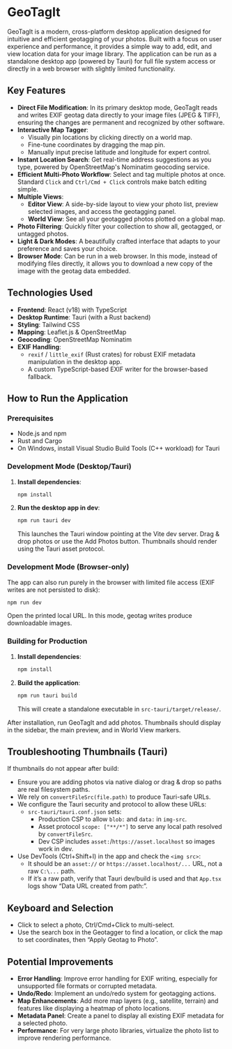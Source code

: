 # GeoTagIt

GeoTagIt is a modern, cross-platform desktop application designed for intuitive and efficient geotagging of your photos. Built with a focus on user experience and performance, it provides a simple way to add, edit, and view location data for your image library. The application can be run as a standalone desktop app (powered by Tauri) for full file system access or directly in a web browser with slightly limited functionality.

## Key Features

*   **Direct File Modification**: In its primary desktop mode, GeoTagIt reads and writes EXIF geotag data directly to your image files (JPEG & TIFF), ensuring the changes are permanent and recognized by other software.
*   **Interactive Map Tagger**:
    *   Visually pin locations by clicking directly on a world map.
    *   Fine-tune coordinates by dragging the map pin.
    *   Manually input precise latitude and longitude for expert control.
*   **Instant Location Search**: Get real-time address suggestions as you type, powered by OpenStreetMap's Nominatim geocoding service.
*   **Efficient Multi-Photo Workflow**: Select and tag multiple photos at once. Standard `Click` and `Ctrl/Cmd + Click` controls make batch editing simple.
*   **Multiple Views**:
    *   **Editor View**: A side-by-side layout to view your photo list, preview selected images, and access the geotagging panel.
    *   **World View**: See all your geotagged photos plotted on a global map.
*   **Photo Filtering**: Quickly filter your collection to show all, geotagged, or untagged photos.
*   **Light & Dark Modes**: A beautifully crafted interface that adapts to your preference and saves your choice.
*   **Browser Mode**: Can be run in a web browser. In this mode, instead of modifying files directly, it allows you to download a new copy of the image with the geotag data embedded.

## Technologies Used

*   **Frontend**: React (v18) with TypeScript
*   **Desktop Runtime**: Tauri (with a Rust backend)
*   **Styling**: Tailwind CSS
*   **Mapping**: Leaflet.js & OpenStreetMap
*   **Geocoding**: OpenStreetMap Nominatim
*   **EXIF Handling**:
    *   `rexif` / `little_exif` (Rust crates) for robust EXIF metadata manipulation in the desktop app.
    *   A custom TypeScript-based EXIF writer for the browser-based fallback.

## How to Run the Application

### Prerequisites

*   Node.js and npm
*   Rust and Cargo
*   On Windows, install Visual Studio Build Tools (C++ workload) for Tauri

### Development Mode (Desktop/Tauri)

1.  **Install dependencies**:
    ```bash
    npm install
    ```
2.  **Run the desktop app in dev**:
    ```bash
    npm run tauri dev
    ```
    This launches the Tauri window pointing at the Vite dev server. Drag & drop photos or use the Add Photos button. Thumbnails should render using the Tauri asset protocol.

### Development Mode (Browser-only)

The app can also run purely in the browser with limited file access (EXIF writes are not persisted to disk):

```bash
npm run dev
```
Open the printed local URL. In this mode, geotag writes produce downloadable images.

### Building for Production

1.  **Install dependencies**:
    ```bash
    npm install
    ```
2.  **Build the application**:
    ```bash
    npm run tauri build
    ```
    This will create a standalone executable in `src-tauri/target/release/`.

After installation, run GeoTagIt and add photos. Thumbnails should display in the sidebar, the main preview, and in World View markers.

## Troubleshooting Thumbnails (Tauri)

If thumbnails do not appear after build:

- Ensure you are adding photos via native dialog or drag & drop so paths are real filesystem paths.
- We rely on `convertFileSrc(file.path)` to produce Tauri-safe URLs.
- We configure the Tauri security and protocol to allow these URLs:
  - `src-tauri/tauri.conf.json` sets:
    - Production CSP to allow `blob:` and `data:` in `img-src`.
    - Asset protocol `scope: ["**/*"]` to serve any local path resolved by `convertFileSrc`.
    - Dev CSP includes `asset:`/`https://asset.localhost` so images work in dev.
- Use DevTools (Ctrl+Shift+I) in the app and check the `<img src>`:
  - It should be an `asset://` or `https://asset.localhost/...` URL, not a raw `C:\...` path.
  - If it’s a raw path, verify that Tauri dev/build is used and that `App.tsx` logs show “Data URL created from path:”.

## Keyboard and Selection

- Click to select a photo, Ctrl/Cmd+Click to multi-select.
- Use the search box in the Geotagger to find a location, or click the map to set coordinates, then “Apply Geotag to Photo”.

## Potential Improvements

*   **Error Handling**: Improve error handling for EXIF writing, especially for unsupported file formats or corrupted metadata.
*   **Undo/Redo**: Implement an undo/redo system for geotagging actions.
*   **Map Enhancements**: Add more map layers (e.g., satellite, terrain) and features like displaying a heatmap of photo locations.
*   **Metadata Panel**: Create a panel to display all existing EXIF metadata for a selected photo.
*   **Performance**: For very large photo libraries, virtualize the photo list to improve rendering performance.

